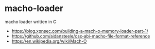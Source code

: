 # macho-loader
macho loader written in C

- https://blog.xpnsec.com/building-a-mach-o-memory-loader-part-1/
- https://github.com/aidansteele/osx-abi-macho-file-format-reference
- https://en.wikipedia.org/wiki/Mach-O
